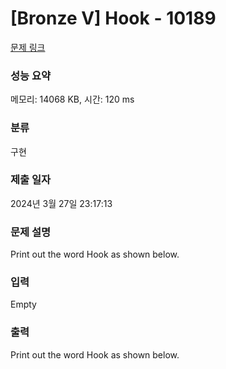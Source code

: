 # [Bronze V] Hook - 10189 

[문제 링크](https://www.acmicpc.net/problem/10189) 

### 성능 요약

메모리: 14068 KB, 시간: 120 ms

### 분류

구현

### 제출 일자

2024년 3월 27일 23:17:13

### 문제 설명

<p>Print out the word Hook as shown below.</p>

### 입력 

 Empty

### 출력 

 <p>Print out the word Hook as shown below.</p>

